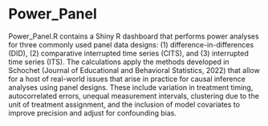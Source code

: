 # Power_Panel  
Power_Panel.R contains a Shiny R dashboard that performs power analyses for three commonly used panel data designs: (1) difference-in-differences (DID), (2) comparative interrupted time series (CITS), and (3) interrupted time series (ITS). The calculations apply the methods developed in Schochet (Journal of Educational and Behavioral Statistics, 2022) that allow for a host of real-world issues that arise in practice for causal inference analyses using panel designs. These include variation in treatment timing, autocorrelated errors, unequal measurement intervals, clustering due to the unit of treatment assignment, and the inclusion of model covariates to improve precision and adjust for confounding bias. 
